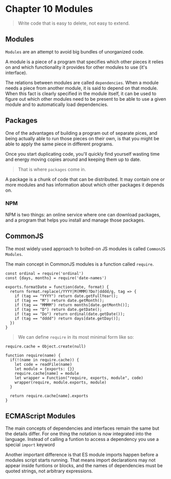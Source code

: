 # Chapter 10 Modules

> Write code that is easy to delete, not easy to extend.

## Modules
`Modules` are an attempt to avoid big bundles of unorganized code. 

A module is a piece of a program that specifies which other pieces it relies on and which functionality it provides for other modules to use (it's interface).

The relations between modules are called `dependencies`. When a module needs a piece from another module, it is said to depend on that module. When this fact is clearly specified in the module itself, it can be used to figure out which other modules need to be present to be able to use a given module and to automatically load dependencies.

## Packages

One of the advantages of building a program out of separate pices, and being actually able to run those pieces on their own, is that you might be able to apply the same piece in different programs.

Once you start duplicating code, you'll quickly find yourself wasting time and energy moving copies around and keeping them up to date.

> That is where `packages` come in.

A package is a chunk of code that can be distributed. It may contain one or more modules and has information about which other packages it depends on.

### NPM

NPM is two things: an online service where one can download packages, and a program that helps you install and manage those packages.

## CommonJS

The most widely used approach to bolted-on JS modules is called `CommonJS Modules`.

The main concept in CommonJS modules is a function called `require`.

    const ordinal = require('ordinal')
    const {days, months} = require('date-names')

    exports.formatDate = function(date, format) {
      return format.replace(/YYYY|M(MMM)?Do?|dddd/g, tag => {
        if (tag == "YYYY") return date.getFullYear();
        if (tag == "M") return date.getMonth();
        if (tag == "MMMM") return months[date.getMonth()];
        if (tag == "D") return date.getDate();
        if (tag == "Do") return ordinal(date.getDate());
        if (tag == "dddd") return days[date.getDay()];
      })
    }

  > We can define `require` in its most minimal form like so:

    require.cache = Object.create(null)

    function require(name) {
      if(!(name in require.cache)) {
        let code = readFile(name)
        let module = {exports: {}}
        require.cache[name] = module
        let wrapper = Function("require, exports, module", code)
        wrapper(require, module.exports, module)
      }

      return require.cache[name].exports
    }

## ECMAScript Modules

The main concepts of dependencies and interfaces remain the same but the details differ. For one thing the notation is now integrated into the language. Instead of calling a funtion to access a dependency you use a special `import` keyword

Another important difference is that ES module imports happen before a modules script starts running. That means import declarations may not appear inside funtions or blocks, and the names of dependencies must be quoted strings, not arbitrary expressions.